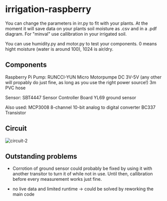 # irrigation-raspberry
You can change the parameters in irr.py to fit with your plants. At the moment it will save data on your plants soil moisture as .csv and in a .pdf diagram. For "minval" use callibration in your irrigated soil.

You can use humidity.py and motor.py to test your components.
0 means hight moisture (water is around 100), 1024 is air/dry.


## Components

Raspberry Pi
Pump: 
RUNCCI-YUN Micro Motorpumpe DC 3V-5V (any other will propably do just fine, as long as you use the right power source!)
3m PVC hose

Sensor: 
SBT4447 Sensor Controller Board
YL69 ground sensor

Also used:
MCP3008 8-channel 10-bit analog to digital converter
BC337 Transistor

## Circuit
![circuit-2](https://user-images.githubusercontent.com/20001372/174871070-a0997e31-8145-41c6-a671-d4eb0c4a8c97.png)

## Outstanding problems
- Corrotion of ground sensor could probably be fixed by using it with another transitor to turn it of while not in use. Until then, callibration before every measurement works just fine.

- no live data and limited runtime -> could be solved by reworking the main code
